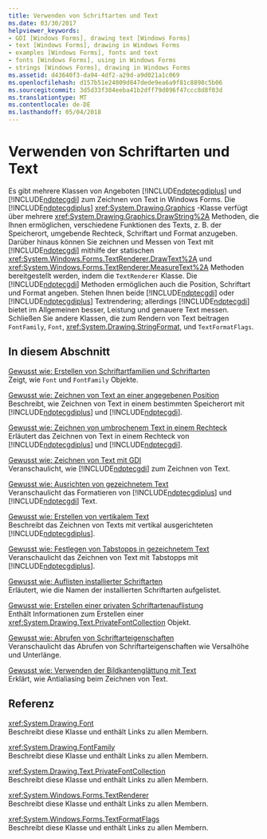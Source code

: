 ```yaml
---
title: Verwenden von Schriftarten und Text
ms.date: 03/30/2017
helpviewer_keywords:
- GDI [Windows Forms], drawing text [Windows Forms]
- text [Windows Forms], drawing in Windows Forms
- examples [Windows Forms], fonts and text
- fonts [Windows Forms], using in Windows Forms
- strings [Windows Forms], drawing in Windows Forms
ms.assetid: d43640f3-da94-4df2-a29d-a9d021a1c069
ms.openlocfilehash: d157b51e24009d847dede9ea6a9f81c8898c5b06
ms.sourcegitcommit: 3d5d33f384eeba41b2dff79d096f47ccc8d8f03d
ms.translationtype: MT
ms.contentlocale: de-DE
ms.lasthandoff: 05/04/2018
---
```

# <a name="using-fonts-and-text"></a>Verwenden von Schriftarten und Text
Es gibt mehrere Klassen von Angeboten [!INCLUDE[ndptecgdiplus](../../../../includes/ndptecgdiplus-md.md)] und [!INCLUDE[ndptecgdi](../../../../includes/ndptecgdi-md.md)] zum Zeichnen von Text in Windows Forms. Die [!INCLUDE[ndptecgdiplus](../../../../includes/ndptecgdiplus-md.md)] <xref:System.Drawing.Graphics> -Klasse verfügt über mehrere <xref:System.Drawing.Graphics.DrawString%2A> Methoden, die Ihnen ermöglichen, verschiedene Funktionen des Texts, z. B. der Speicherort, umgebende Rechteck, Schriftart und Format anzugeben. Darüber hinaus können Sie zeichnen und Messen von Text mit [!INCLUDE[ndptecgdi](../../../../includes/ndptecgdi-md.md)] mithilfe der statischen <xref:System.Windows.Forms.TextRenderer.DrawText%2A> und <xref:System.Windows.Forms.TextRenderer.MeasureText%2A> Methoden bereitgestellt werden, indem die `TextRenderer` Klasse. Die [!INCLUDE[ndptecgdi](../../../../includes/ndptecgdi-md.md)] Methoden ermöglichen auch die Position, Schriftart und Format angeben. Stehen Ihnen beide [!INCLUDE[ndptecgdi](../../../../includes/ndptecgdi-md.md)] oder [!INCLUDE[ndptecgdiplus](../../../../includes/ndptecgdiplus-md.md)] Textrendering; allerdings [!INCLUDE[ndptecgdi](../../../../includes/ndptecgdi-md.md)] bietet im Allgemeinen besser, Leistung und genauere Text messen. Schließen Sie andere Klassen, die zum Rendern von Text beitragen `FontFamily`, `Font`, <xref:System.Drawing.StringFormat>, und `TextFormatFlags`.  
  
## <a name="in-this-section"></a>In diesem Abschnitt  
 [Gewusst wie: Erstellen von Schriftartfamilien und Schriftarten](../../../../docs/framework/winforms/advanced/how-to-construct-font-families-and-fonts.md)  
 Zeigt, wie `Font` und `FontFamily` Objekte.  
  
 [Gewusst wie: Zeichnen von Text an einer angegebenen Position](../../../../docs/framework/winforms/advanced/how-to-draw-text-at-a-specified-location.md)  
 Beschreibt, wie Zeichnen von Text in einem bestimmten Speicherort mit [!INCLUDE[ndptecgdiplus](../../../../includes/ndptecgdiplus-md.md)] und [!INCLUDE[ndptecgdi](../../../../includes/ndptecgdi-md.md)].  
  
 [Gewusst wie: Zeichnen von umbrochenem Text in einem Rechteck](../../../../docs/framework/winforms/advanced/how-to-draw-wrapped-text-in-a-rectangle.md)  
 Erläutert das Zeichnen von Text in einem Rechteck von [!INCLUDE[ndptecgdiplus](../../../../includes/ndptecgdiplus-md.md)] und [!INCLUDE[ndptecgdi](../../../../includes/ndptecgdi-md.md)].  
  
 [Gewusst wie: Zeichnen von Text mit GDI](../../../../docs/framework/winforms/advanced/how-to-draw-text-with-gdi.md)  
 Veranschaulicht, wie [!INCLUDE[ndptecgdi](../../../../includes/ndptecgdi-md.md)] zum Zeichnen von Text.  
  
 [Gewusst wie: Ausrichten von gezeichnetem Text](../../../../docs/framework/winforms/advanced/how-to-align-drawn-text.md)  
 Veranschaulicht das Formatieren von [!INCLUDE[ndptecgdiplus](../../../../includes/ndptecgdiplus-md.md)] und [!INCLUDE[ndptecgdi](../../../../includes/ndptecgdi-md.md)] Text.  
  
 [Gewusst wie: Erstellen von vertikalem Text](../../../../docs/framework/winforms/advanced/how-to-create-vertical-text.md)  
 Beschreibt das Zeichnen von Texts mit vertikal ausgerichteten [!INCLUDE[ndptecgdiplus](../../../../includes/ndptecgdiplus-md.md)].  
  
 [Gewusst wie: Festlegen von Tabstopps in gezeichnetem Text](../../../../docs/framework/winforms/advanced/how-to-set-tab-stops-in-drawn-text.md)  
 Veranschaulicht das Zeichnen von Text mit Tabstopps mit [!INCLUDE[ndptecgdiplus](../../../../includes/ndptecgdiplus-md.md)].  
  
 [Gewusst wie: Auflisten installierter Schriftarten](../../../../docs/framework/winforms/advanced/how-to-enumerate-installed-fonts.md)  
 Erläutert, wie die Namen der installierten Schriftarten aufgelistet.  
  
 [Gewusst wie: Erstellen einer privaten Schriftartenauflistung](../../../../docs/framework/winforms/advanced/how-to-create-a-private-font-collection.md)  
 Enthält Informationen zum Erstellen einer <xref:System.Drawing.Text.PrivateFontCollection> Objekt.  
  
 [Gewusst wie: Abrufen von Schriftarteigenschaften](../../../../docs/framework/winforms/advanced/how-to-obtain-font-metrics.md)  
 Veranschaulicht das Abrufen von Schriftarteigenschaften wie Versalhöhe und Unterlänge.  
  
 [Gewusst wie: Verwenden der Bildkantenglättung mit Text](../../../../docs/framework/winforms/advanced/how-to-use-antialiasing-with-text.md)  
 Erklärt, wie Antialiasing beim Zeichnen von Text.  
  
## <a name="reference"></a>Referenz  
 <xref:System.Drawing.Font>  
 Beschreibt diese Klasse und enthält Links zu allen Membern.  
  
 <xref:System.Drawing.FontFamily>  
 Beschreibt diese Klasse und enthält Links zu allen Membern.  
  
 <xref:System.Drawing.Text.PrivateFontCollection>  
 Beschreibt diese Klasse und enthält Links zu allen Membern.  
  
 <xref:System.Windows.Forms.TextRenderer>  
 Beschreibt diese Klasse und enthält Links zu allen Membern.  
  
 <xref:System.Windows.Forms.TextFormatFlags>  
 Beschreibt diese Klasse und enthält Links zu allen Membern.
